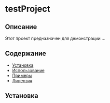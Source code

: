 # testProject

## Описание

Этот проект предназначен для демонстрации ...

## Содержание

- [Установка](#установка)
- [Использование](#использование)
- [Примеры](#примеры)
- [Лицензия](#лицензия)

## Установка
